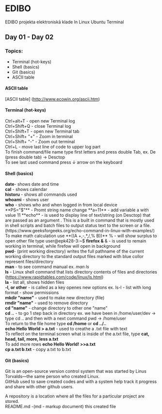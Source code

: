 # EDIBO
EDIBO projekta elektroniskā klade 
In Linux Ubuntu Terminal
## Day 01 - Day 02
### Topics:
- Terminal (hot-keys)
- Shell (basics)
- Git (basics)
- ASCII table

#### ASCII table
[ASCII table] (http://www.ecowin.org/ascii.htm)

#### Terminal (hot-keys)
Ctrl+alt+T - open new Terminal log  
Ctrl+Shift+Q - close Terminal log  
Ctrl+Shift+T - open new Terminal tab  
Ctrl+Shift+ "+" - Zoom in terminal  
Ctrl+Shift+ "-" - Zoom out terminal  
Ctrl+L - move last line of code to upper log part  
To finish command/file name type first letters and press double Tab, ex. De (press double tab) -> Desctop  
To see last used command press ↓ arrow on the keyboard  

#### Shell (basics)
**date**- shows date and time  
**cal** - shows calendar  
**historu** - shows all commands used  
**whoami** - shows user  
**who** - shows who and when logged in from local device  
**PS="$"**  - Promt string name change 
**a=11** - add variable a with value 11  
**echo**  - is used to display line of text/string (on Desctop) that are passed as an argument . This is a built in command that is mostly used in shell scripts and batch files to output status text to the screen or a file. (https://www.geeksforgeeks.org/echo-command-in-linux-with-examples/)  
To make math calculation use **((A +,-,*,/,% B))** % - will show surplus    
to open other file type user@epk428-3:~$ **firefox &** & - is used to remain working in terminal, while firefow will open in background  
**pwd**- (print working directory) writes the full pathname of the current working directory to the standard output files marked with blue collor represent files/directory   
**man** - to see command manual ex. *man ls*  
**ls** - Linux shell command that lists directory contents of files and directories (https://www.rapidtables.com/code/linux/ls.html)  
**la** - list all, shows hidden files  
**-l, or other** - is called as a key openes new options ex. ls-l -  list with long format - show permissions  
**mkdir "name"** - used to make new directory (file)  
**rmdir "name"** - used to remove directory  
**cd "name"** - change directory to other one "name"  
**cd ..** - to go 1 step back in directory ex. we have been in /home/user/dev -> type cd .. and then with a next command pwd -> /home/user  
To return to the file home type **cd /home** or  **cd ../..**  
**echo Hello World > a.txt** - used to creathe a .txt file with text  
To reflect on the terminal screen what is inside of the a.txt file, type **cat, head, tail, more, less a.txt**  
To add more rows **echo Hello World! >>a.txt**  
**cp a.txt b.txt** - copy a.txt to b.txt  

#### Git (basics)
Git is an open-source version control system that was started by Linus Torvalds—the same person who created Linux.  
GitHub used to save created codes and with a system help track it progress and share with other github users. 

A repository is a location where all the files for a particular project are stored.  
README.md -(md - markup document) this created file  



